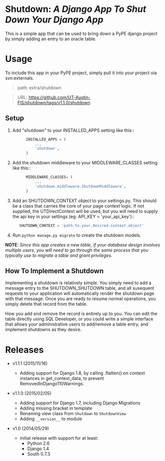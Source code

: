 Shutdown: _A Django App To Shut Down Your Django App_
=====

This is a simple app that can be used to bring down a PyPE django project by
simply adding an entry to an oracle table.

Usage
=====

To include this app in your PyPE project, simply pull it into your project via svn:externals.

> path: extra/shutdown

> URL: https://github.com/UT-Austin-FIS/shutdown/tags/v1.1.0/shutdown

Setup
------

1. Add "shutdown" to your INSTALLED_APPS setting like this::

      ```python
            INSTALLED_APPS = (
                ...
                'shutdown',
            )
      ```

2. Add the shutdown middleware to your MIDDLEWARE_CLASSES setting like this::

      ```python
            MIDDLEWARE_CLASSES= (
                ...
                'shutdown.middleware.ShutdownMiddleware',
            )
      ```

3. Add an SHUTDOWN_CONTEXT object to your settings.py. This should be a class that carries the core of your page context logic. If not supplied, the UTDirectContext will be used, but you will need to supply the api key in your settings (eg: API_KEY = 'your_api_key')::

      ```python
         SHUTDOWN_CONTEXT = 'path.to.your.desired.context.object'
      ```

6. Run `python manage.py migrate` to create the shutdown models.


**NOTE**: 
_Since this app creates a new table, if your database design involves multiple users, you will need to go through the same process that you typically use to migrate a table and grant privileges._


How To Implement a Shutdown
---------------------------

Implementing a shutdown is relatively simple. You simply need to add a message entry to the SHUTDOWN_SHUTDOWN table, and all susequent requests to your application will automatically render the shutdown page with that message. Once you are ready to resume normal operations, you simply delete that record from the table.

How you add and remove the record is entirely up to you. You can edit the table directly using SQL Developer, or you could write a simple interface that allows your administrative users to add/remove a table entry, and implement shutdowns as they desire.

Releases
========
* v1.1.1 (2015/11/16)
  * Adding support for Django 1.8, by calling .flatten() on context instances in get_context_data, to prevent RemovedInDjango110Warnings.

* v1.1.0 (2015/02/05)
  * Adding support for Django 1.7, including Django Migrations
  * Adding missing bracket in template
  * Renaming view class from `Shutdown` to `ShutdownView`
  * Adding `__version__` to module

* v1.0 (2014/05/29)
  * initial release with support for at least:
    * Python 2.6
    * Django 1.4
    * South 0.7.3
